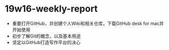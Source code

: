 # 19w16-weekly-report
- 重要打开GitHub，并创建个人Wiki和相关仓库，下载GitHub desk for mac并开始使用
- 初步了解Git的概念，以及基本用途
- 坚定以GitHub打造写作平台的决心